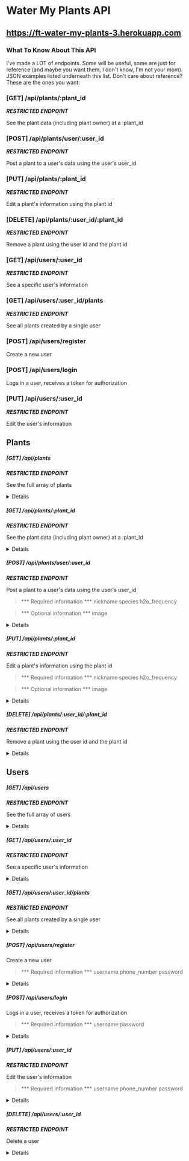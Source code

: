 # Water My Plants API
## https://ft-water-my-plants-3.herokuapp.com
### What To Know About This API
I've made a LOT of endpoints. Some will be useful, some are just for reference (and maybe you want them, I don't know, I'm not your mom). JSON examples listed underneath this list. Don't care about reference? These are the ones you want:

### [GET] /api/plants/:plant_id
***RESTRICTED ENDPOINT***

See the plant data (including plant owner) at a :plant_id

### [POST] /api/plants/user/:user_id
***RESTRICTED ENDPOINT***

Post a plant to a user's data using the user's user_id

### [PUT] /api/plants/:plant_id
***RESTRICTED ENDPOINT***

Edit a plant's information using the plant id

### [DELETE] /api/plants/:user_id/:plant_id
***RESTRICTED ENDPOINT***

Remove a plant using the user id and the plant id 

### [GET] /api/users/:user_id
***RESTRICTED ENDPOINT***

See a specific user's information

### [GET] /api/users/:user_id/plants
***RESTRICTED ENDPOINT***

See all plants created by a single user

### [POST] /api/users/register
Create a new user

### [POST] /api/users/login
Logs in a user, receives a token for authorization

### [PUT] /api/users/:user_id
***RESTRICTED ENDPOINT***

Edit the user's information

## Plants
##### [GET] /api/plants
***RESTRICTED ENDPOINT***

See the full array of plants
<details>

```JSON
[
    {
        "plant_id": 1,
        "nickname": "Fish",
        "species": "gillyweed",
        "h2o_frequency": 3,
        "image": null,
        "plant_owner_id": 1,
        "plant_owner": "connie"
    },
    {
        "plant_id": 2,
        "nickname": "Tailss",
        "species": "dirigible plum",
        "h2o_frequency": 3,
        "image": null,
        "plant_owner_id": 2,
        "plant_owner": "michael"
    },
    {
        "plant_id": 3,
        "nickname": "Tyke",
        "species": "mandrake",
        "h2o_frequency": 3,
        "image": null,
        "plant_owner_id": 3,
        "plant_owner": "dave"
    },
    {
        "plant_id": 4,
        "nickname": "Pussy Patty",
        "species": "bubotuber",
        "h2o_frequency": 3,
        "image": null,
        "plant_owner_id": 4,
        "plant_owner": "veronica"
    },
    {
        "plant_id": 5,
        "nickname": "Wiggles",
        "species": "venomous tentacula",
        "h2o_frequency": 3,
        "image": null,
        "plant_owner_id": 5,
        "plant_owner": "jonathan"
    },
    {
        "plant_id": 6,
        "nickname": "Turtle",
        "species": "shrivelpig",
        "h2o_frequency": 3,
        "image": null,
        "plant_owner_id": 6,
        "plant_owner": "daniel"
    }
]
```

</details>

##### [GET] /api/plants/:plant_id
***RESTRICTED ENDPOINT***

See the plant data (including plant owner) at a :plant_id
<details>

```JSON
{
    "plant_id": 1,
    "nickname": "Fish",
    "species": "gillyweed",
    "h2o_frequency": 3,
    "image": null,
    "plant_owner_id": 1,
    "plant_owner": "connie"
}
```

</details>

##### [POST] /api/plants/user/:user_id
***RESTRICTED ENDPOINT***

Post a plant to a user's data using the user's user_id

> *** Required information ***
> nickname
> species
> h2o_frequency

> *** Optional information ***
> image

<details>

```JSON
{
    "plant_id": 9,
    "nickname": "Spike",
    "species": "cactus",
    "h2o_frequency": 1200,
    "image": null
}
```

</details>

##### [PUT] /api/plants/:plant_id
***RESTRICTED ENDPOINT***

Edit a plant's information using the plant id

> *** Required information ***
> nickname
> species
> h2o_frequency

> *** Optional information ***
> image

<details>

```JSON
{
    "nickname": "Spikey",
    "species": "cactus",
    "h2o_frequency": 1200
}
```

</details>

##### [DELETE] /api/plants/:user_id/:plant_id
***RESTRICTED ENDPOINT***

Remove a plant using the user id and the plant id
<details>

```JSON
{
    "message": "Did your plant die? That's okay. I'm only judging you the slightest bit."
}
```

</details>

## Users
##### [GET] /api/users
***RESTRICTED ENDPOINT***

See the full array of users
<details>

```JSON
[
    {
        "user_id": 1,
        "username": "connie",
        "phone_number": "1118675309"
    },
    {
        "user_id": 2,
        "username": "michael",
        "phone_number": "2228675309"
    },
    {
        "user_id": 3,
        "username": "dave",
        "phone_number": "3338675309"
    },
    {
        "user_id": 4,
        "username": "veronica",
        "phone_number": "4448675309"
    },
    {
        "user_id": 5,
        "username": "jonathan",
        "phone_number": "5558675309"
    },
    {
        "user_id": 6,
        "username": "daniel",
        "phone_number": "6668675309"
    }
]
```

</details>

##### [GET] /api/users/:user_id
***RESTRICTED ENDPOINT***

See a specific user's information
<details>

```JSON
{
    "user_id": 3,
    "username": "dave",
    "phone_number": "3338675309"
}
```

</details>

##### [GET] /api/users/:user_id/plants
***RESTRICTED ENDPOINT***

See all plants created by a single user
<details>

```JSON
[
    {
        "plant_id": 3,
        "nickname": "Tyke",
        "species": "mandrake",
        "h2o_frequency": 3,
        "image": null
    }
]
```

</details>

##### [POST] /api/users/register
Create a new user

> *** Required information ***
> username
> phone_number
> password

<details>

```JSON
{
    "user_id": 7,
    "username": "gabe",
    "phone_number": "7778675309"
}
```

</details>

##### [POST] /api/users/login
Logs in a user, receives a token for authorization

> *** Required information ***
> username
> password

<details>

```JSON
{
    "message": "Login successful",
    "token": "eyJhbGciOiJIUzI1NiIsInR5cCI6IkpXVCJ9.eyJ1c2VybmFtZSI6ImdhYmUiLCJpYXQiOjE2MjE2NjEwODMsImV4cCI6MTYyMTc0NzQ4M30.7VWM3Q1JWAgw-HWKpDCu2GZN4AzVlkA-FUZoEIO0oZg"
}
```

</details>

##### [PUT] /api/users/:user_id
***RESTRICTED ENDPOINT***

Edit the user's information

> *** Required information ***
> username
> phone_number
> password

<details>

```JSON
{
    "username": "gabe",
    "password": "password",
    "phone_number": 7778675308
}
```

</details>

##### [DELETE] /api/users/:user_id
***RESTRICTED ENDPOINT***

Delete a user
<details>

```JSON
{
    "message": "Sorry you hate plants."
}
```

</details>